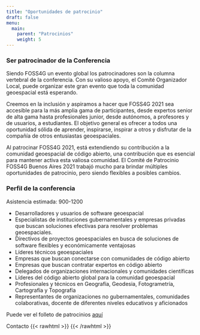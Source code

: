 ```yaml
---
title: "Oportunidades de patrocinio"
draft: false
menu:
  main:
    parent: "Patrocinios"
    weight: 5
---
```


### Ser patrocinador de la Conferencia

Siendo FOSS4G un evento global los patrocinadores son la columna vertebral de la conferencia. Con su valioso apoyo, el Comité Organizador Local, puede organizar este gran evento que toda la comunidad geoespacial está esperando.

Creemos en la inclusión y aspiramos a hacer que FOSS4G 2021 sea accesible para la más amplia gama de participantes, desde expertos senior de alta gama hasta profesionales junior, desde autónomos, a profesores y de usuarios, a estudiantes. El objetivo general es ofrecer a todos una oportunidad sólida de aprender, inspirarse, inspirar a otros y disfrutar de la compañía de otros entusiastas geoespaciales.

Al patrocinar FOSS4G 2021, está extendiendo su contribución a la comunidad geoespacial de código abierto, una contribución que es esencial para mantener activa esta valiosa comunidad. El Comité de Patrocinio FOSS4G Buenos Aires 2021 trabajó mucho para brindar múltiples oportunidades de patrocinio, pero siendo flexibles a posibles cambios. 

### Perfil de la conferencia

Asistencia estimada: 900-1200
-	Desarrolladores y usuarios de software geoespacial
-	Especialistas de instituciones gubernamentales y empresas privadas que buscan soluciones efectivas para resolver problemas geoespaciales.  
-	Directivos de proyectos geoespaciales en busca de soluciones de software ﬂexibles y económicamente ventajosas 
-	Líderes técnicos geoespaciales 
-	Empresas que buscan conectarse con comunidades de código abierto 
-	Empresas que buscan contratar expertos en código abierto 
-	Delegados de organizaciones internacionales y comunidades científicas 
-	Líderes del código abierto global para la comunidad geoespacial
-	Profesionales y técnicos en Geografía, Geodesia, Fotogrametría, Cartografía y Topografía
-	Representantes de organizaciones no gubernamentales, comunidades colaborativas, docente de diferentes niveles educativos y aficionados

Puede ver el folleto de patrocinios [aquí](link)

Contacto 
{{< rawhtml >}}
<a href="mailto:mail@mail.com" target="_blank"><i class="fa fa-envelope"></i></a>
{{< /rawhtml >}}